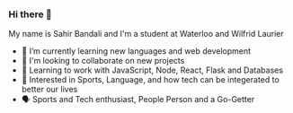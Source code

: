 ### Hi there 👋

My name is Sahir Bandali and I'm a student at Waterloo and Wilfrid Laurier


- 🌱 I’m currently learning new languages and web development 
- 👀 I'm looking to collaborate on new projects
- 🔬 Learning to work with JavaScript, Node, React, Flask and Databases
- 📖 Interested in Sports, Language, and how tech can be integerated to better our lives
- 🗣 Sports and Tech enthusiast, People Person and a Go-Getter
